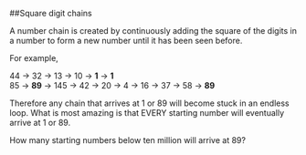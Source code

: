 ##Square digit chains

A number chain is created by continuously adding the square of the digits in a number to form a new number until it has been seen before.

For example,

44 &#x2192; 32 &#x2192; 13 &#x2192; 10 &#x2192; <b>1</b> &#x2192; <b>1</b><br>
85 &#x2192; <b>89</b> &#x2192; 145 &#x2192; 42 &#x2192; 20 &#x2192; 4 &#x2192; 16 &#x2192; 37 &#x2192; 58 &#x2192; <b>89</b>

Therefore any chain that arrives at 1 or 89 will become stuck in an endless loop. What is most amazing is that EVERY starting number will eventually arrive at 1 or 89.

How many starting numbers below ten million will arrive at 89?
